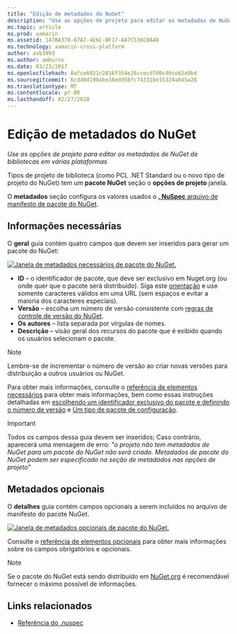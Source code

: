 ```yaml
---
title: "Edição de metadados do NuGet"
description: "Use as opções de projeto para editar os metadados de NuGet de bibliotecas em várias plataformas"
ms.topic: article
ms.prod: xamarin
ms.assetid: 147BA370-67A7-4E6C-BF17-AA7C536C0A48
ms.technology: xamarin-cross-platform
author: asb3993
ms.author: amburns
ms.date: 03/23/2017
ms.openlocfilehash: 8afce6021c2816f354e26ccecd7d0c40ceb2a9bd
ms.sourcegitcommit: 6cd40d190abe38edd50fc74331be15324a845a28
ms.translationtype: MT
ms.contentlocale: pt-BR
ms.lasthandoff: 02/27/2018
---
```

# <a name="editing-nuget-metadata"></a>Edição de metadados do NuGet

_Use as opções de projeto para editar os metadados de NuGet de bibliotecas em várias plataformas_

Tipos de projeto de biblioteca (como PCL .NET Standard ou o novo tipo de projeto do NuGet) tem um **pacote NuGet** seção o **opções de projeto** janela.

O **metadados** seção configura os valores usados o [ **. NuSpec** arquivo de manifesto de pacote do NuGet](https://docs.microsoft.com/en-us/nuget/create-packages/creating-a-package#the-role-and-structure-of-the-nuspec-file).

## <a name="required-information"></a>Informações necessárias

O **geral** guia contém quatro campos que devem ser inseridos para gerar um pacote do NuGet:

[ ![](metadata-images/metadata-general-sml.png "Janela de metadados necessários de pacote do NuGet.")](metadata-images/metadata-general.png)

- **ID** – o identificador de pacote, que deve ser exclusivo em Nuget.org (ou onde quer que o pacote será distribuído). Siga este [orientação](https://docs.microsoft.com/en-us/nuget/create-packages/creating-a-package#choosing-a-unique-package-identifier-and-setting-the-version-number) e use somente caracteres válidos em uma URL (sem espaços e evitar a maioria dos caracteres especiais).
- **Versão** – escolha um número de versão consistente com [regras de controle de versão do NuGet](https://docs.microsoft.com/en-us/nuget/create-packages/dependency-versions).
- **Os autores** – lista separada por vírgulas de nomes.
- **Descrição** – visão geral dos recursos do pacote que é exibido quando os usuários selecionam o pacote.

> [!NOTE]
> Lembre-se de incrementar o número de versão ao criar novas versões para distribuição a outros usuários ou NuGet.

Para obter mais informações, consulte o [referência de elementos necessários](https://docs.microsoft.com/en-us/nuget/schema/nuspec#required-metadata-elements) para obter mais informações, bem como essas instruções detalhadas em [escolhendo um identificador exclusivo do pacote e definindo o número de versão](https://docs.microsoft.com/en-us/nuget/create-packages/creating-a-package#choosing-a-unique-package-identifier-and-setting-the-version-number) e [ Um tipo de pacote de configuração](https://docs.microsoft.com/en-us/nuget/create-packages/creating-a-package#setting-a-package-type).

> [!IMPORTANT]
> Todos os campos dessa guia devem ser inseridos; Caso contrário, aparecerá uma mensagem de erro: _"o projeto não tem metadados de NuGet para um pacote do NuGet não será criado. Metadados de pacote do NuGet podem ser especificado na seção de metadados nas opções de projeto"_

## <a name="optional-metadata"></a>Metadados opcionais

O **detalhes** guia contém campos opcionais a serem incluídos no arquivo de manifesto do pacote NuGet.

[ ![](metadata-images/metadata-detail-sml.png "Janela de metadados opcionais de pacote do NuGet.")](metadata-images/metadata-detail.png)

Consulte o [referência de elementos opcionais](https://docs.microsoft.com/en-us/nuget/schema/nuspec#optional-metadata-elements) para obter mais informações sobre os campos obrigatórios e opcionais.

> [!NOTE]
> Se o pacote do NuGet está sendo distribuído em [NuGet.org](https://www.nuget.org) é recomendável fornecer o máximo possível de informações.


## <a name="related-links"></a>Links relacionados

- [Referência do .nuspec](https://docs.microsoft.com/en-us/nuget/schema/nuspec#general-form-and-schema)
